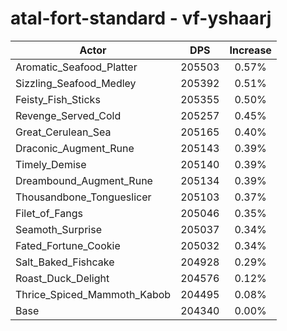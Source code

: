 # atal-fort-standard - vf-yshaarj
| Actor | DPS | Increase |
|---|:---:|:---:|
|Aromatic_Seafood_Platter|205503|0.57%|
|Sizzling_Seafood_Medley|205392|0.51%|
|Feisty_Fish_Sticks|205355|0.50%|
|Revenge_Served_Cold|205257|0.45%|
|Great_Cerulean_Sea|205165|0.40%|
|Draconic_Augment_Rune|205143|0.39%|
|Timely_Demise|205140|0.39%|
|Dreambound_Augment_Rune|205134|0.39%|
|Thousandbone_Tongueslicer|205103|0.37%|
|Filet_of_Fangs|205046|0.35%|
|Seamoth_Surprise|205037|0.34%|
|Fated_Fortune_Cookie|205032|0.34%|
|Salt_Baked_Fishcake|204928|0.29%|
|Roast_Duck_Delight|204576|0.12%|
|Thrice_Spiced_Mammoth_Kabob|204495|0.08%|
|Base|204340|0.00%|
